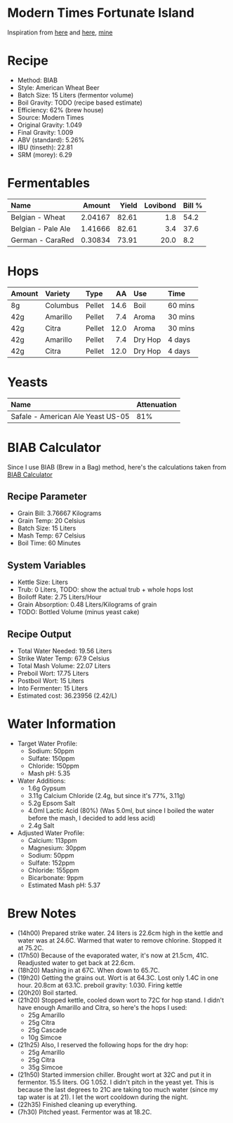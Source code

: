 Modern Times Fortunate Island
================

Inspiration from [here](https://www.themadfermentationist.com/2012/11/hoppy-wheat-with-march-pump-hoprocket.html) and [here](https://www.themadfermentationist.com/2014/03/fortunate-islands-homebrewed-yeast.html), [mine](https://www.brewersfriend.com/homebrew/recipe/view/654729/fortunate-island-2018-05-20)

Recipe
======

-   Method: BIAB
-   Style: American Wheat Beer
-   Batch Size: 15 Liters (fermentor volume)
-   Boil Gravity: TODO (recipe based estimate)
-   Efficiency: 62% (brew house)
-   Source: Modern Times
-   Original Gravity: 1.049
-   Final Gravity: 1.009
-   ABV (standard): 5.26%
-   IBU (tinseth): 22.81
-   SRM (morey): 6.29

Fermentables
============

| Name               |   Amount|  Yield|  Lovibond| Bill % |
|:-------------------|--------:|------:|---------:|:-------|
| Belgian - Wheat    |  2.04167|  82.61|       1.8| 54.2   |
| Belgian - Pale Ale |  1.41666|  82.61|       3.4| 37.6   |
| German - CaraRed   |  0.30834|  73.91|      20.0| 8.2    |

Hops
====

| Amount | Variety  | Type   |    AA| Use     | Time    |
|:-------|:---------|:-------|-----:|:--------|:--------|
| 8g     | Columbus | Pellet |  14.6| Boil    | 60 mins |
| 42g    | Amarillo | Pellet |   7.4| Aroma   | 30 mins |
| 42g    | Citra    | Pellet |  12.0| Aroma   | 30 mins |
| 42g    | Amarillo | Pellet |   7.4| Dry Hop | 4 days  |
| 42g    | Citra    | Pellet |  12.0| Dry Hop | 4 days  |

Yeasts
======

| Name                              | Attenuation |
|:----------------------------------|:------------|
| Safale - American Ale Yeast US-05 | 81%         |

BIAB Calculator
===============

Since I use BIAB (Brew in a Bag) method, here's the calculations taken from [BIAB Calculator](http://www.biabcalculator.com/)

Recipe Parameter
----------------

-   Grain Bill: 3.76667 Kilograms
-   Grain Temp: 20 Celsius
-   Batch Size: 15 Liters
-   Mash Temp: 67 Celsius
-   Boil Time: 60 Minutes

System Variables
----------------

-   Kettle Size: Liters
-   Trub: 0 Liters, TODO: show the actual trub + whole hops lost
-   Boiloff Rate: 2.75 Liters/Hour
-   Grain Absorption: 0.48 Liters/Kilograms of grain
-   TODO: Bottled Volume (minus yeast cake)

Recipe Output
-------------

-   Total Water Needed: 19.56 Liters
-   Strike Water Temp: 67.9 Celsius
-   Total Mash Volume: 22.07 Liters
-   Preboil Wort: 17.75 Liters
-   Postboil Wort: 15 Liters
-   Into Fermenter: 15 Liters
-   Estimated cost: 36.23956 (2.42/L)

Water Information
=================

-   Target Water Profile:
    -   Sodium: 50ppm
    -   Sulfate: 150ppm
    -   Chloride: 150ppm
    -   Mash pH: 5.35
-   Water Additions:
    -   1.6g Gypsum
    -   3.11g Calcium Chloride (2.4g, but since it's 77%, 3.11g)
    -   5.2g Epsom Salt
    -   4.0ml Lactic Acid (80%) (Was 5.0ml, but since I boiled the water before the mash, I decided to add less acid)
    -   2.4g Salt
-   Adjusted Water Profile:
    -   Calcium: 113ppm
    -   Magnesium: 30ppm
    -   Sodium: 50ppm
    -   Sulfate: 152ppm
    -   Chloride: 155ppm
    -   Bicarbonate: 9ppm
    -   Estimated Mash pH: 5.37

Brew Notes
==========

-   (14h00) Prepared strike water. 24 liters is 22.6cm high in the kettle and water was at 24.6C. Warmed that water to remove chlorine. Stopped it at 75.2C.
-   (17h50) Because of the evaporated water, it's now at 21.5cm, 41C. Readjusted water to get back at 22.6cm.
-   (18h20) Mashing in at 67C. When down to 65.7C.
-   (19h20) Getting the grains out. Wort is at 64.3C. Lost only 1.4C in one hour. 20.8cm at 63.1C. preboil gravity: 1.030. Firing kettle
-   (20h20) Boil started.
-   (21h20) Stopped kettle, cooled down wort to 72C for hop stand. I didn't have enough Amarillo and Citra, so here's the hops I used:
    -   25g Amarillo
    -   25g Citra
    -   25g Cascade
    -   10g Simcoe
-   (21h25) Also, I reserved the following hops for the dry hop:
    -   25g Amarillo
    -   25g Citra
    -   35g Simcoe
-   (21h50) Started immersion chiller. Brought wort at 32C and put it in fermentor. 15.5 liters. OG 1.052. I didn't pitch in the yeast yet. This is because the last degrees to 21C are taking too much water (since my tap water is at 21). I let the wort cooldown during the night.
-   (22h35) Finished cleaning up everything.
-   (7h30) Pitched yeast. Fermentor was at 18.2C.
